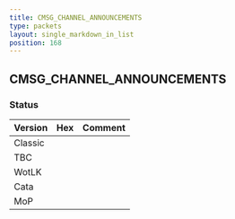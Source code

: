 ```yaml
---
title: CMSG_CHANNEL_ANNOUNCEMENTS
type: packets
layout: single_markdown_in_list
position: 168
---
```


## CMSG_CHANNEL_ANNOUNCEMENTS

### Status

Version | Hex | Comment
---------- | ---------- | ---------- 
Classic |  |  
TBC |  |  
WotLK |  |  
Cata |  |  
MoP |  |  